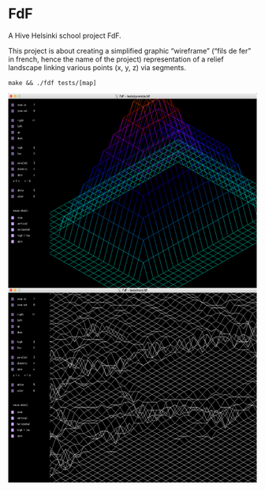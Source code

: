 # FdF

A Hive Helsinki school project FdF.

This project is about creating a simplified graphic “wireframe” (“fils de fer” in french,
hence the name of the project) representation of a relief landscape linking various points
(x, y, z) via segments.

	make && ./fdf tests/[map]

<img align="left" width="595" height="395" SRC="pics/fdf_pic_1.png">
<img align="left" width="595" height="395" SRC="pics/fdf_pic_2.png">
